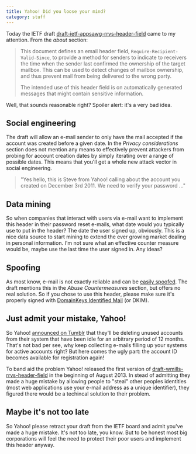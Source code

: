 ```yaml
---
title: Yahoo! Did you loose your mind?
category: stuff
---
```

Today the IETF draft
[draft-ietf-appsawg-rrvs-header-field](https://datatracker.ietf.org/doc/draft-ietf-appsawg-rrvs-header-field/)
came to my attention. From the *about* section:

> This document defines an email header field, ``Require-Recipient-Valid-Since``,
> to provide a method for senders to indicate to receivers the time when the
> sender last confirmed the ownership of the target mailbox.  This can be used
> to detect changes of mailbox ownership, and thus prevent mail from being
> delivered to the wrong party.
>
> The intended use of this header field is on automatically generated messages
> that might contain sensitive information.

Well, that sounds reasonable right? Spoiler alert: it's a very bad idea.

## Social engineering

The draft will allow an e-mail sender to only have the mail accepted if the
account was created before a given date. In the _Privacy considerations_
section does not mention any means to effectively prevent attackers from
probing for account creation dates by simply iterating over a range of possible
dates. This means that you'll get a whole new attack vector in social
engineering.

> "Yes hello, this is Steve from Yahoo! calling about the account you created
> on December 3rd 2011. We need to verify your password ..."

## Data mining

So when companies that interact with users via e-mail want to implement this
header in their password reset e-mails, what date would you typically use to
put in the header? The date the user signed up, obviously. This is a nice data
source to start mining to extend the ever growing market dealing in personal
information. I'm not sure what an effective counter measure would be, maybe use
the last time the user signed in. Any ideas?

## Spoofing

As most know, e-mail is not exactly reliable and can be [easily
spoofed](http://en.wikipedia.org/wiki/Email_spoofing). The draft mentions this
in the _Abuse Countermeasures_ section, but offers no real solution. So if you
chose to use this header, please make sure it's properly signed with
[DomainKeys Identified Mail](http://www.dkim.org/) (or DKIM).

## Just admit your mistake, Yahoo!

So Yahoo! [announced on
Tumblr](http://yahoo.tumblr.com/post/52805929240/yourname-yahoo-com-can-be-yours)
that they'll be deleting unused accounts from their system that have been idle
for an arbitrary period of 12 months. That's not bad per see, why keep
collecting e-mails filling up your systems for active accounts right? But here
comes the ugly part: the account ID becomes available for registration again!

To band aid the problem Yahoo! released the first version of
[draft-wmills-rrvs-header-field](https://datatracker.ietf.org/doc/draft-wmills-rrvs-header-field/)
in the beginning of August 2013. In stead of admitting they made a huge mistake
by allowing people to "steal" other peoples identities (most web applications
use your e-mail address as a unique identifier), they figured there would be a
techincal solution to their problem.

## Maybe it's not too late

So Yahoo! please retract your draft from the IETF board and admit you've made a
huge mistake. It's not too late, you know. But to be honest most big
corporations will feel the need to protect their poor users
and implement this header anyway.
